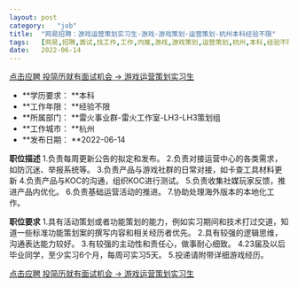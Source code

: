 ```yaml
---
layout:	post
category:	"job"
title:	"网易招聘：游戏运营策划实习生-游戏-游戏策划-运营策划-杭州本科经验不限"
tags:	[网易,招聘,面试,找工作,工作,内推,游戏,游戏策划,运营策划,杭州,本科,经验不限]
date:	2022-06-14
---
```


[点击应聘 投简历就有面试机会 -> 游戏运营策划实习生](http://mobile.bole.netease.com/bole/boleDetail?id=19479&employeeId=346f03c3cda5f04c&key=all)



- **学历要求： **本科
- **工作年限： **经验不限
- **所属部门： **雷火事业群-雷火工作室-LH3-LH3策划组
- **工作城市： **杭州
- **发布日期： **2022-06-14



**职位描述**
1.负责每周更新公告的拟定和发布。
2.负责对接运营中心的各类需求，如防沉迷、举报系统等。
3.负责产品与游戏社群的日常对接，如卡查工具材料更新
4.负责产品与KOC的沟通，组织KOC进行测试。
5.负责收集社媒玩家反馈，推进产品内优化。
6.负责基础运营活动的推进。
7.协助处理海外版本的本地化工作。



**职位要求**
1.具有活动策划或者功能策划的能力，例如实习期间和技术打过交道，知道一些标准功能策划案的撰写内容和相关经历者优先。
2.具有较强的逻辑思维，沟通表达能力较好。
3.有较强的主动性和责任心，做事耐心细致。
4.23届及以后毕业同学，至少实习6个月，每周可实习5天。
5.投递请附带详细游戏经历。



[点击应聘 投简历就有面试机会 -> 游戏运营策划实习生](http://mobile.bole.netease.com/bole/boleDetail?id=19479&employeeId=346f03c3cda5f04c&key=all)
